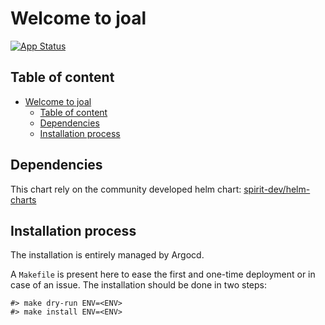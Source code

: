 # Welcome to joal

[![App Status](https://argocd-internal.spirit-dev.net/api/badge?name=joal-turingpi&revision=true&showAppName=true)](https://argocd-internal.spirit-dev.net/applications/joal-turingpi)

## Table of content

- [Welcome to joal](#welcome-to-joal)
  - [Table of content](#table-of-content)
  - [Dependencies](#dependencies)
  - [Installation process](#installation-process)

## Dependencies

This chart rely on the community developed helm chart: [spirit-dev/helm-charts](https://github.com/spirit-dev/helm-charts)

## Installation process

The installation is entirely managed by Argocd.

A `Makefile` is present here to ease the first and one-time deployment or in case of an issue.
The installation should be done in two steps:

```shell
#> make dry-run ENV=<ENV>
#> make install ENV=<ENV>
```
